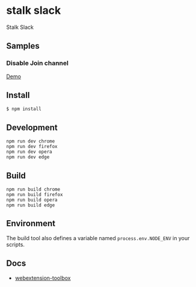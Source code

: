 # stalk slack

Stalk Slack

## Samples

### Disable Join channel

[Demo](https://i.gyazo.com/00096a9fd0c2161883301d854351ba46.mp4)

## Install

    $ npm install

## Development

    npm run dev chrome
    npm run dev firefox
    npm run dev opera
    npm run dev edge

## Build

    npm run build chrome
    npm run build firefox
    npm run build opera
    npm run build edge

## Environment

The build tool also defines a variable named `process.env.NODE_ENV` in your scripts.

## Docs

- [webextension-toolbox](https://github.com/HaNdTriX/webextension-toolbox)
